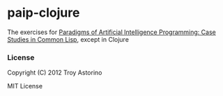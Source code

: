 # paip-clojure

The exercises for [Paradigms of Artificial Intelligence Programming: Case Studies in Common Lisp](http://norvig.com/paip.html), except in Clojure

### License

Copyright (C) 2012 Troy Astorino

MIT License
